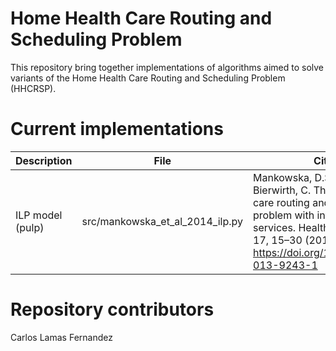# Home Health Care Routing and Scheduling Problem

This repository bring together implementations of algorithms aimed to solve variants of the Home Health Care Routing and Scheduling Problem (HHCRSP).

# Current implementations

| Description | File | Citation | Data | 
|-------------|------|----------|-------------------|
| ILP model (pulp) | src/mankowska_et_al_2014_ilp.py | Mankowska, D.S., Meisel, F. & Bierwirth, C. The home health care routing and scheduling problem with interdependent services. Health Care Manag Sci 17, 15–30 (2014). https://doi.org/10.1007/s10729-013-9243-1 | From author |

# Repository contributors

Carlos Lamas Fernandez